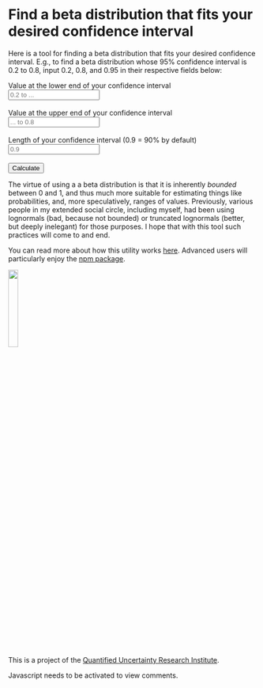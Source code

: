 Find a beta distribution that fits your desired confidence interval
===================================================================

Here is a tool for finding a beta distribution that fits your desired confidence interval. 
E.g., to find a beta distribution whose 95% confidence interval is 0.2 to 0.8, 
input 0.2, 0.8, and 0.95 in their respective fields below:

<form action="/signup" method="post" id="fit-beta"> 
  <div class="field">
    <label for="ci_lower">Value at the lower end of your confidence interval</label>
    <input type="text" id="ci_lower" ci_lower="ci_lower" placeholder="0.2 to ..." class="subscribe-input"/>
  </div>
  <br>
  <div class="field">
    <label for="ci_upper">Value at the upper end of your confidence interval</label>
    <input type="text" id="ci_upper" ci_upper="ci_upper" placeholder="... to 0.8" class="subscribe-input"/>
  </div>
  <br>
  <div class="field">
    <label for="ci_length">Length of your confidence interval (0.9 = 90% by default)</label>
    <input type="text" id="ci_length" ci_length="ci_length" placeholder="0.9" class="subscribe-input"/>
  </div>
  <br>
  <button type="submit" id="submit_button"class="subscribe-button">Calculate</button>
</form>
<p id="result"></p>

<script>

const form = document.getElementById('fit-beta');
const submit_button = document.getElementById('submit_button')
const result_p = document.getElementById('result')

form.addEventListener('submit', (event) => {
	event.preventDefault();
	
	result_p.innerHTML = ''
	// Disable new submits
	submit_button.disabled = 'disabled';
	// console.log(submit_button.innerHTML)
	submit_button.innerHTML = 'Calculating...'

	// get the form data
	let data = {
		ci_lower: form.elements['ci_lower'].value,
		ci_upper: form.elements['ci_upper'].value,
		ci_length: form.elements['ci_length'].value,
	}
	console.log(JSON.stringify(data))

		// make request
  fetch("https://trastos.nunosempere.com/fit-beta", {
		method: "post",
		headers: {
			'Accept': 'application/json',
			'Content-Type': 'application/json'
		},
		body: JSON.stringify(data)
	})
	.then( (response) => response.json())
	.then(result => {
		submit_button.disabled = false;
		submit_button.innerHTML = 'Calculate'
		result_p.innerHTML = `Result: beta(${result[0]}, ${result[1]})`
		console.log(result)
		console.log(JSON.stringify(result, null, 2))
	});
});
</script>

<p>The virtue of using a a beta distribution is that it is inherently <em>bounded</em> between 0 and 1,
and thus much more suitable for estimating things like probabilities, and, more speculatively,
ranges of values. Previously, various people in my extended social circle, including myself,  had been
using lognormals (bad, because not bounded) or truncated lognormals (better, but deeply inelegant) for
those purposes. I hope that with this tool such practices will come to and end.</p>

You can read more about how this utility works [here](https://github.com/quantified-uncertainty/fit-beta.git).
Advanced users will particularly enjoy the [npm package](https://www.npmjs.com/package/fit-beta).

<p><img src="https://i.imgur.com/3uQgbcw.png" style="width: 20%;">
<br>
This is a project of the <a href="https://quantifieduncertainty.org/">Quantified Uncertainty Research Institute</a>.</p>

<p>
  <section id='isso-thread'>
  <noscript>Javascript needs to be activated to view comments.</noscript>
  </section>
</p>

